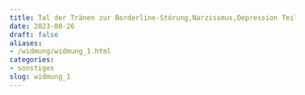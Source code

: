 ```yaml
---
title: Tal der Tränen zur Borderline-Störung,Narzissmus,Depression Teil 1
date: 2023-08-26
draft: false
aliases:
- /widmung/widmung_1.html
categories:
- sonstiges
slug: widmung_1
---
```

